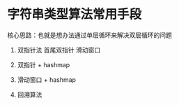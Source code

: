 # 字符串类型算法常用手段

核心思路：也就是想办法通过单层循环来解决双层循环的问题

1. 双指针法
 首尾双指针
 滑动窗口

2. 双指针 + hashmap

3. 滑动窗口 + hashmap

4. 回溯算法
